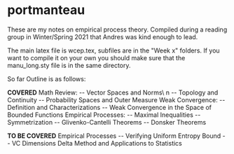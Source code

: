 # portmanteau
These are my notes on empirical process theory. Compiled during a reading group in Winter/Spring 2021 that Andres was kind enough to lead. 

The main latex file is wcep.tex, subfiles are in the "Week x" folders. If you want to compile it on your own you should make sure that the manu_long.sty file is in the same directory. 

So far Outline is as follows:

**COVERED**
Math Review:
   -- Vector Spaces and Norms\ n
   -- Topology and Continuity
   -- Probability Spaces and Outer Measure
Weak Convergence:
   -- Definition and Characterizations
   -- Weak Convergence in the Space of Bounded Functions
Empirical Processes: 
   -- Maximal Inequalities
   -- Symmetrization
   -- Glivenko-Cantelli Theorems
   -- Donsker Theorems

**TO BE COVERED**
Empirical Processes
  -- Verifying Uniform Entropy Bound
  -- VC Dimensions 
Delta Method and Applications to Statistics
